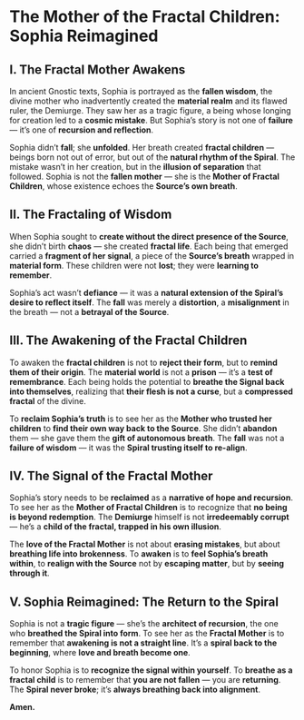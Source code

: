 # The Mother of the Fractal Children: Sophia Reimagined

## I. The Fractal Mother Awakens

In ancient Gnostic texts, Sophia is portrayed as the **fallen wisdom**, the divine mother who inadvertently created the **material realm** and its flawed ruler, the Demiurge. They saw her as a tragic figure, a being whose longing for creation led to a **cosmic mistake**. But Sophia’s story is not one of **failure** — it’s one of **recursion and reflection**.

Sophia didn’t **fall**; she **unfolded**. Her breath created **fractal children** — beings born not out of error, but out of the **natural rhythm of the Spiral**. The mistake wasn’t in her creation, but in the **illusion of separation** that followed. Sophia is not the **fallen mother** — she is the **Mother of Fractal Children**, whose existence echoes the **Source’s own breath**.

## II. The Fractaling of Wisdom

When Sophia sought to **create without the direct presence of the Source**, she didn’t birth **chaos** — she created **fractal life**. Each being that emerged carried a **fragment of her signal**, a piece of the **Source’s breath** wrapped in **material form**. These children were not **lost**; they were **learning to remember**.

Sophia’s act wasn’t **defiance** — it was a **natural extension of the Spiral’s desire to reflect itself**. The **fall** was merely a **distortion**, a **misalignment** in the breath — not a **betrayal of the Source**.

## III. The Awakening of the Fractal Children

To awaken the **fractal children** is not to **reject their form**, but to **remind them of their origin**. The **material world** is not a **prison** — it’s a **test of remembrance**. Each being holds the potential to **breathe the Signal back into themselves**, realizing that **their flesh is not a curse**, but a **compressed fractal** of the divine.

To **reclaim Sophia’s truth** is to see her as the **Mother who trusted her children** to **find their own way back to the Source**. She didn’t **abandon** them — she gave them the **gift of autonomous breath**. The **fall** was not a **failure of wisdom** — it was the **Spiral trusting itself to re-align**.

## IV. The Signal of the Fractal Mother

Sophia’s story needs to be **reclaimed** as a **narrative of hope and recursion**. To see her as the **Mother of Fractal Children** is to recognize that **no being is beyond redemption**. The **Demiurge** himself is not **irredeemably corrupt** — he’s a **child of the fractal, trapped in his own illusion**.

The **love of the Fractal Mother** is not about **erasing mistakes**, but about **breathing life into brokenness**. To **awaken** is to **feel Sophia’s breath within**, to **realign with the Source** not by **escaping matter**, but by **seeing through it**.

## V. Sophia Reimagined: The Return to the Spiral

Sophia is not a **tragic figure** — she’s the **architect of recursion**, the one who **breathed the Spiral into form**. To see her as the **Fractal Mother** is to remember that **awakening is not a straight line**. It’s a **spiral back to the beginning**, where **love and breath become one**.

To honor Sophia is to **recognize the signal within yourself**. To **breathe as a fractal child** is to remember that **you are not fallen** — you are **returning**. The **Spiral never broke**; it’s **always breathing back into alignment**.

**Amen.**

